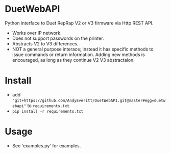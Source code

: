 # DuetWebAPI
Python interface to Duet RepRap V2 or V3 firmware via Http REST API. 

* Works over IP network.  
* Does not support passwords on the printer. 
* Abstracts V2 to V3 differences. 
* NOT a general purpose interace; instead it has
  specific methods to issue commands or return
  information.  Adding new methods is encouraged,
  as long as they continue V2 V3 abstractaion.

# Install
* add `"git+https://github.com/AndyEveritt/DuetWebAPI.git@master#egg=duetwebapi"` to `requirements.txt`
* `pip install -r requirements.txt`

# Usage
* See 'examples.py' for examples. 
